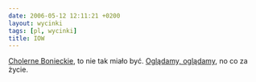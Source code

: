 ```yaml
---
date: 2006-05-12 12:11:21 +0200
layout: wycinki
tags: [pl, wycinki]
title: IOW
---
```


[Cholerne Bonieckie](wycinki/iou.png 'moje teraz'), to nie tak miało być. [Oglądamy, oglądamy](http://dmr.art.pl/IOU/ 'I owe W.'), no co za życie.
